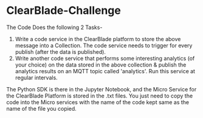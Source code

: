 # ClearBlade-Challenge
The Code Does the following 2 Tasks-
1. Write a code service in the ClearBlade platform to store the above message into a Collection. The code service needs to trigger for every publish (after the data is published).
2. Write another code service that performs some interesting analytics (of your choice) on the data stored in the above collection & publish the analytics results on an MQTT topic called 'analytics'. Run this service at regular intervals.

The Python SDK is there in the Jupyter Notebook, and the Micro Service for the ClearBlade Platform is stored in the .txt files. You just need to copy the code into the Micro services with the name of the code kept same as the name of the file you copied.
